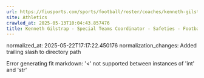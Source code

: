 ```yaml
---
url: https://fiusports.com/sports/football/roster/coaches/kenneth-gilstrap/3342/
site: Athletics
crawled_at: 2025-05-13T10:04:43.857476
title: Kenneth Gilstrap - Special Teams Coordinator - Safeties - Football Coaches - FIU Athletics
---
```

normalized_at: 2025-05-22T17:17:22.450176
normalization_changes: Added trailing slash to directory path

Error generating fit markdown: '<' not supported between instances of 'int' and 'str'